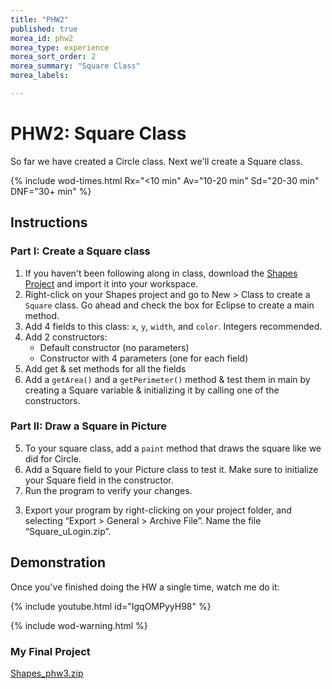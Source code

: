 ```yaml
---
title: "PHW2"
published: true
morea_id: phw2
morea_type: experience
morea_sort_order: 2
morea_summary: "Square Class"
morea_labels:

---
```


# PHW2: Square Class

So far we have created a Circle class. Next we'll create a Square class.

{% include wod-times.html Rx="<10 min" Av="10-20 min" Sd="20-30 min" DNF="30+ min" %}

## Instructions

### Part I: Create a Square class

<!--1. *Start your timer* -->
1. If you haven't been following along in class, download the [Shapes Project](Shapes_phw2.zip) and import it into your workspace.
2. Right-click on your Shapes project and go to New > Class to create a `Square` class. Go ahead and check the box for Eclipse to create a main method.
1. Add 4 fields to this class: `x`, `y`, `width`, and `color`. Integers recommended.
2. Add 2 constructors:
    * Default constructor (no parameters)
    * Constructor with 4 parameters (one for each field)
3. Add get & set methods for all the fields
4. Add a `getArea()` and a `getPerimeter()` method & test them in main by creating a Square variable & initializing it by calling one of the constructors.


### Part II: Draw a Square in Picture

5. To your square class, add a `paint` method that draws the square like we did for Circle.
4. Add a Square field to your Picture class to test it. Make sure to initialize your Square field in the constructor.
2. Run the program to verify your changes.
<!--1. *Stop your timer*-->
3. Export your program by right-clicking on your project folder, and selecting “Export > General > Archive File”. Name the file “Square_uLogin.zip”.


## Demonstration

 Once you've finished doing the HW a single time, watch me do it:

{% include youtube.html id="IgqOMPyyH98" %}

{% include wod-warning.html %}

### My Final Project

[Shapes_phw3.zip](Shapes_phw3.zip)
